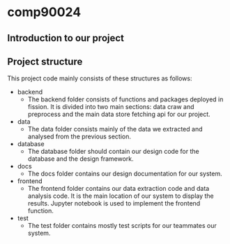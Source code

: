 # comp90024

## Introduction to our project

## Project structure

This project code mainly consists of these structures as follows:

- backend
  - The backend folder consists of functions and packages deployed in fission. It is divided into two main sections: data craw and preprocess and the main data store fetching api for our project.
- data
  - The data folder consists mainly of the data we extracted and analysed from the previous section.
- database
  - The database folder should contain our design code for the database and the design framework.
- docs
  - The docs folder contains our design documentation for our system.
- frontend
  - The frontend folder contains our data extraction code and data analysis code. It is the main location of our system to display the results. Jupyter notebook is used to implement the frontend function.
- test
  - The test folder contains mostly test scripts for our teammates our system.
